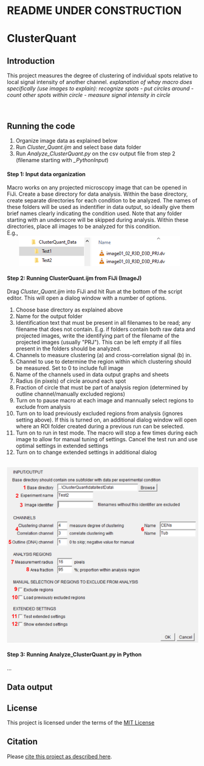 # README UNDER CONSTRUCTION

# ClusterQuant


## Introduction

This project measures the degree of clustering of individual spots relative to local signal intensity of another channel.
_explanation of whay macro does specifically (use images to explain): recognize spots - put circles around - count other spots within circle - measure signal intensity in circle_




&nbsp;
&nbsp;

## Running the code
1) Organize image data as explained below
2) Run _Cluster_Quant.ijm_ and select base data folder
3) Run _Analyze_ClusterQuant.py_ on the csv output file from step 2 (filename starting with _\_PythonInput_)


#### Step 1: Input data organization
Macro works on any projected microscopy image that can be opened in FiJi.
Create a base directory for data analysis. 
Within the base directory, create separate directories for each condition to be analyzed. The names of these folders will be used as indentifier in data output, so ideally give them brief names clearly indicating the condition used. Note that any folder starting with an underscore will be skipped during analysis.
Within these directories, place all images to be analyzed for this condition.  
E.g.,  
&nbsp; &nbsp; &nbsp; &nbsp; <img src="README_pics/DirTree.PNG">

#### Step 2: Running ClusterQuant.ijm from FiJi (ImageJ)
Drag _Cluster_Quant.ijm_ into FiJi and hit Run at the bottom of the script editor. This will open a dialog window with a number of options.

1) Choose base directory as explained above
2) Name for the output folder
3) Identification text that must be present in all filenames to be read; any filename that does not contain. E.g. if folders contain both raw data and projected images, write the identifying part of the filename of the projected images (usually "PRJ"). This can be left empty if all files present in the folders should be analyzed.
4) Channels to measure clustering (a) and cross-correlation signal (b) in.
5) Channel to use to determine the region within which clustering should be measured. Set to 0 to include full image
6) Name of the channels used in data output graphs and sheets
7) Radius (in pixels) of circle around each spot
8) Fraction of circle that must be part of analysis region (determined by outline channel/manually excluded regions)
9) Turn on to pause macro at each image and mannually select regions to exclude from analysis
10) Turn on to load previously excluded regions from analysis (ignores setting above). If this is turned on, an additional dialog window will open where an ROI folder created during a previous run can be selected.
11) Turn on to run in test mode. The macro will stop a few times during each image to allow for manual tuning of settings. Cancel the test run and use optimal settings in extended settings
12) Turn on to change extended settings in additional dialog  

&nbsp; &nbsp; &nbsp; &nbsp; <img src="README_pics/Menu1.png">



#### Step 3: Running Analyze_ClusterQuant.py in Python

...



## Data output







## License

This project is licensed under the terms of the [MIT License](/LICENSE.md)

## Citation

Please [cite this project as described here](/CITATION.md).
